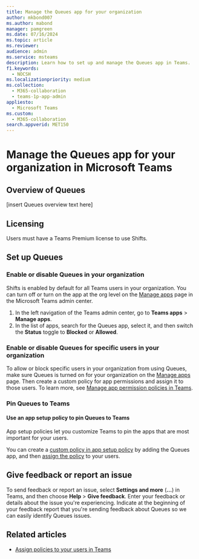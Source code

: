 ```yaml
---
title: Manage the Queues app for your organization
author: mkbond007
ms.author: mabond
manager: pamgreen
ms.date: 07/16/2024
ms.topic: article
ms.reviewer: 
audience: admin
ms.service: msteams
description: Learn how to set up and manage the Queues app in Teams.
f1.keywords: 
  - NOCSH
ms.localizationpriority: medium
ms.collection: 
  - M365-collaboration
  - teams-1p-app-admin
appliesto: 
  - Microsoft Teams
ms.custom:
  - M365-collaboration
search.appverid: MET150
---
```


# Manage the Queues app for your organization in Microsoft Teams

## Overview of Queues

[insert Queues overview text here]

## Licensing

Users must have a Teams Premium license to use Shifts.

## Set up Queues

### Enable or disable Queues in your organization

Shifts is enabled by default for all Teams users in your organization. You can turn off or turn on the app at the org level on the [Manage apps](../../manage-apps.md) page in the Microsoft Teams admin center.

1. In the left navigation of the Teams admin center, go to **Teams apps** > **Manage apps**.
2. In the list of apps, search for the Queues app, select it, and then switch the **Status** toggle to **Blocked** or **Allowed**.

### Enable or disable Queues for specific users in your organization

To allow or block specific users in your organization from using Queues, make sure Queues is turned on for your organization on the [Manage apps](../../manage-apps.md) page. Then create a custom policy for app permissions and assign it to those users. To learn more, see [Manage app permission policies in Teams](../../teams-app-permission-policies.md).

### Pin Queues to Teams

#### Use an app setup policy to pin Queues to Teams

App setup policies let you customize Teams to pin the apps that are most important for your users.

You can create a [custom policy in app setup policy](../../teams-app-setup-policies.md) by adding the Queues app, and then [assign the policy](../../assign-policies-users-and-groups.md) to your users.

## Give feedback or report an issue

To send feedback or report an issue, select **Settings and more** (**…**) in Teams, and then choose **Help** > **Give feedback**. Enter your feedback or details about the issue you're experiencing. Indicate at the beginning of your feedback report that you're sending feedback about Queues so we can easily identify Queues issues.

## Related articles

- [Assign policies to your users in Teams](../../policy-assignment-overview.md)
